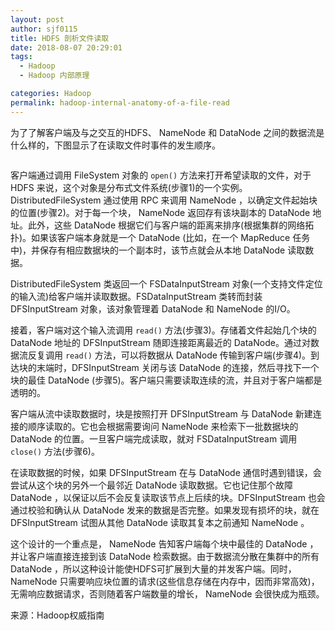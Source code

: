 ```yaml
---
layout: post
author: sjf0115
title: HDFS 剖析文件读取
date: 2018-08-07 20:29:01
tags:
  - Hadoop
  - Hadoop 内部原理

categories: Hadoop
permalink: hadoop-internal-anatomy-of-a-file-read
---
```


为了了解客户端及与之交互的HDFS、 NameNode 和 DataNode 之间的数据流是什么样的，下图显示了在读取文件时事件的发生顺序。

![]()

客户端通过调用 FileSystem 对象的 `open()` 方法来打开希望读取的文件，对于 HDFS 来说，这个对象是分布式文件系统(步骤1)的一个实例。DistributedFileSystem 通过使用 RPC 来调用 NameNode ，以确定文件起始块的位置(步骤2)。对于每一个块， NameNode 返回存有该块副本的 DataNode 地址。此外，这些 DataNode 根据它们与客户端的距离来排序(根据集群的网络拓扑)。如果该客户端本身就是一个 DataNode (比如，在一个 MapReduce 任务中)，并保存有相应数据块的一个副本时，该节点就会从本地 DataNode 读取数据。

DistributedFileSystem 类返回一个 FSDataInputStream 对象(一个支持文件定位的输入流)给客户端并读取数据。FSDataInputStream 类转而封装 DFSInputStream 对象，该对象管理着 DataNode 和 NameNode 的I/O。

接着，客户端对这个输入流调用 `read()` 方法(步骤3)。存储着文件起始几个块的 DataNode 地址的 DFSInputStream 随即连接距离最近的 DataNode。通过对数据流反复调用 `read()` 方法，可以将数据从 DataNode 传输到客户端(步骤4)。到达块的末端时，DFSInputStream 关闭与该 DataNode 的连接，然后寻找下一个块的最佳 DataNode (步骤5)。客户端只需要读取连续的流，并且对于客户端都是透明的。

客户端从流中读取数据时，块是按照打开 DFSInputStream 与 DataNode 新建连接的顺序读取的。它也会根据需要询问 NameNode 来检索下一批数据块的 DataNode 的位置。一旦客户端完成读取，就对 FSDataInputStream 调用 `close()` 方法(步骤6)。

在读取数据的时候，如果 DFSInputStream 在与 DataNode 通信时遇到错误，会尝试从这个块的另外一个最邻近 DataNode 读取数据。它也记住那个故障 DataNode ，以保证以后不会反复读取该节点上后续的块。DFSInputStream 也会通过校验和确认从 DataNode 发来的数据是否完整。如果发现有损坏的块，就在 DFSInputStream 试图从其他 DataNode 读取其复本之前通知 NameNode 。

这个设计的一个重点是， NameNode 告知客户端每个块中最佳的 DataNode ，并让客户端直接连接到该 DataNode 检索数据。由于数据流分散在集群中的所有 DataNode ，所以这种设计能使HDFS可扩展到大量的并发客户端。同时， NameNode 只需要响应块位置的请求(这些信息存储在内存中，因而非常高效)，无需响应数据请求，否则随着客户端数量的增长， NameNode 会很快成为瓶颈。



来源：Hadoop权威指南
